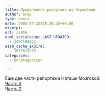 ```yaml
---
title: Продолжения репортажа из Чернобыля
author: Gray
type: posts
date: 2003-04-23T10:26:38+00:00
excerpt:
url: /2956
esml_socialcount_LAST_UPDATED:
  - 1497198363
essb_cache_expire:
  - 1615819235
categories:
  - Uncategorized

---
```








Еще две части репортажа Наташи Мозговой:  
<a href="http://www.livejournal.com/users/mozgovaya/116865.html" target="_blank">Часть 3</a>  
<a href="http://www.livejournal.com/users/mozgovaya/117695.html" target="_blank">Часть 2</a>
